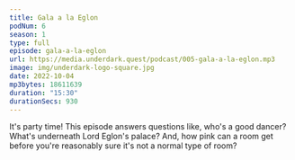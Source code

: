 ```yaml
---
title: Gala a la Eglon
podNum: 6
season: 1
type: full
episode: gala-a-la-eglon
url: https://media.underdark.quest/podcast/005-gala-a-la-eglon.mp3
image: img/underdark-logo-square.jpg
date: 2022-10-04
mp3bytes: 18611639
duration: "15:30"
durationSecs: 930
---
```


It's party time! This episode answers questions like, who's a good dancer? What's underneath Lord
Eglon's palace? And, how pink can a room get before you're reasonably sure it's not a normal type
of room?
